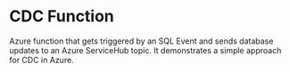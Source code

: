 # CDC Function
Azure function that gets triggered by an SQL Event and sends database updates to an Azure ServiceHub topic. It demonstrates a simple approach for CDC in Azure.